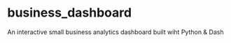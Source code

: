 # business_dashboard
An interactive small business analytics dashboard built wiht Python &amp; Dash

